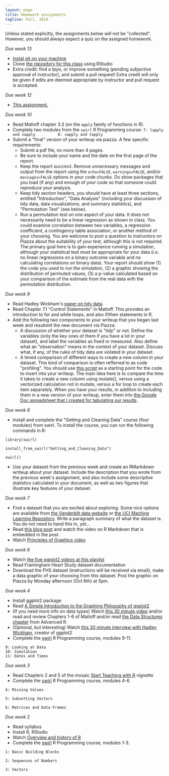 ```yaml
---
layout: page
title: Homework assignments
tagline: Fall, 2014
---
```




Unless stated explicitly, the assignments below will not be "collected". However, you should always expect a quiz on the assigned homework. 

<!-- Please select a blog entry that you'd like to present (briefly) on Wednesday, October 8th.  These should be from 2013 or later and relate to statistics, data science, or R. See http://simplystatistics.org, http://www.statsblogs.com, http://r-bloggers.com, http://fivethirtyeight.com, or http://www.statschat.org.nz for examples. Please submit your choice on Moodle by midnight on Monday.  The presentations will be no more than 90 seconds long and should provide a brief summary of the entry, why you found it interesting, and what question you have after reading it. -->

_Due week 13_

* [Instal git on your machine](http://git-scm.com/book/en/v2/Getting-Started-Installing-Git)
* Clone [the repository for this class](https://github.com/nickreich/statComp2014/tree/gh-pages) using RStudio
* Extra credit: find a tpyo, or improve something (pending subjective approval of instructor), and submit a pull request! Extra credit will only be given if edits are deemed appropriate by instructor and pull request is accepted.

_Due week 12_

* [This assignment.](../homework/homework-for-week-12.pdf)

_Due week 10_

* Read Matloff chapter 3.3 (on the `apply` family of functions in R).
* Complete two modules from the `swirl` R Programming course:
```7: lapply and sapply          8: vapply and tapply```
* Submit a "final" version of your writeup via piazza. A few specific requirements:
   + Submit a pdf file, no more than 4 pages.
   + Be sure to include your name and the date on the first page of the report.
   + Keep the report succinct. Remove unnecessary messages and output from the report using the `echo=FALSE`, `warnings=FALSE`, and/or `messages=FALSE` options in your code chunks. Do show packages that you load (if any) and enough of your code so that someone could reproduce your analysis. 
   + Keep tidy section headers, you should have at least three sections, entitled "Introduction", "Data Analysis" (including your discussion of tidy data, data visualizations, and summary statistics), and "Permutation Test" (see below).
   + Run a permutation test on one aspect of your data. It does not necessarily need to be a linear regression as shown in class. You could examine correlation between two variables, a regression coefficient, a contingency table association, or another method of your choosing. You are welcome to post a question to instructors on Piazza about the suitability of your test, although this is not required. The primary goal here is to gain experience running a simulation, although your statistical test must be appropriate for your data (i.e. no linear regressions on a binary outcome variable and no calculating correlations on binary data). Your report should show (1) the code you used to run the simulation, (2) a graphic showing the distribution of permuted values, (3) a p-value calculated based on your comparison of the estimate from the real data with the permutation distribution.




_Due week 9_

* Read Hadley Wickham's [paper on tidy data](http://vita.had.co.nz/papers/tidy-data.pdf).
* Read Chapter 7.1 "Control Statements" in Matloff. This provides an introduction to for and while loops, and also if/then statements in R.
* Add the following two components to your writeup that you began last week and resubmit the new document via Piazza:
    + A discussion of whether your dataset is "tidy" or not. Define the variables (only the key ones of them if you have a lot in your dataset), and label the variables as fixed or measured. Also define what an "observation" means in the context of your dataset. Discuss what, if any, of the rules of tidy data are violated in your dataset.
    + A timed comparison of different ways to create a new column in your dataset. This kind of comparison is often refferred to as code "profiling". You should use [this script](../scripts/new-column-script.R) as a starting point for the code to insert into your writeup. The main idea here is to compare the time it takes to create a new column using mutate(), versus using a vectorized calculation not in mutate, versus a for loop to create each item separately. When you have your results, in addition to including them in a new version of your writeup, enter them into [the Google Doc spreadsheet that I created for tabulating our results](https://docs.google.com/a/umass.edu/spreadsheets/d/1BDyPuKewUkkQerROXruCY3tKXqxz5YNizHcsvF_7bgI/edit?usp=sharing).

_Due week 8_

* Install and complete the "Getting and Cleaning Data" course (four modules) from swirl. To install the course, you can run the following commands in R:

```
library(swirl) 
```

```
install_from_swirl("Getting_and_Cleaning_Data") 
```

```
swirl()
```

* Use your dataset from the previous week and create an RMarkdown writeup about your dataset. Include the description that you wrote from the previous week's assignment, and also include some descriptive statistics calculated in your document, as well as two figures that illustrate key features of your dataset.


_Due week 7_

* Find a dataset that you are excited about exploring. Some nice options are available from [the Vanderbilt data website](http://biostat.mc.vanderbilt.edu/wiki/Main/DataSets) or [the UCI Machine Learning Repository](http://archive.ics.uci.edu/ml/). Write a paragraph summary of what the dataset is. You do not need to hand this in, yet...
* Read [this blog post](http://blog.rstudio.org/2014/06/18/r-markdown-v2/) and watch the video on R Markdown that is embedded in the post.
* Watch [Principles of Graphics video](https://www.youtube.com/watch?v=6lOvA_y7p7w)

_Due week 6_

* Watch [the five ggplot2 videos at this playlist](https://www.youtube.com/playlist?list=PLjTlxb-wKvXPhZ7tQwlROtFjorSj9tUyZ)
* Read Framingham Heart Study dataset documentation
* Download the FHS dataset (instructions will be received via email), make a data graphic of your choosing from this dataset. Post the graphic on Piazza by Monday afternoon (Oct 6th) at 5pm.

_Due week 4_

* Install ggplot2 package
* Read [A Simple Introduction to the Graphing Philosophy of ggplot2](http://tomhopper.me/2014/03/28/a-simple-introduction-to-the-graphing-philosophy-of-ggplot2/)
* (If you need more info on data types) Watch [this 30 minute video](https://www.youtube.com/watch?v=5AQM-yUX9zg&index=6&list=PLjTlxb-wKvXNSDfcKPFH2gzHGyjpeCZmJ) and/or read and review Chapters 1-6 of Matloff and/or read [the Data Structures chapter](http://adv-r.had.co.nz/Data-structures.html) from Advanced R. 
* (Optional, but interesting) Watch [this 30 minute interview with Hadley Wickham](https://www.youtube.com/watch?v=JxwxefRAu70), creator of ggplot2
* Complete the [swirl](http://swirlstats.com/students.html) R Programming course, modules 9-11.
```
9: Looking at Data           
10: Simulation                
11: Dates and Times 
```

_Due week 3_

* Read Chapters 2 and 5 of the mosaic [Start Teaching with R](http://cran.r-project.org/web/packages/mosaic/vignettes/V2StartTeaching.pdf) vignette
* Complete the [swirl](http://swirlstats.com/students.html) R Programming course, modules 4-6.

```
4: Missing Values
```

```
5: Subsetting Vectors
```

```
6: Matrices and Data Frames
```

_Due week 2_

* Read syllabus
* Install R, RStudio
* Watch [Overview and history of R](https://www.youtube.com/watch?v=kzxHxFHW6hs)
* Complete the [swirl](http://swirlstats.com/students.html) R Programming course, modules 1-3.

```
1: Basic Building Blocks
```

```
2: Sequences of Numbers
```

```
3: Vectors
```

